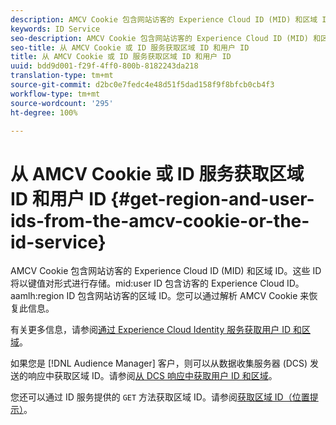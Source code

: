 ```yaml
---
description: AMCV Cookie 包含网站访客的 Experience Cloud ID (MID) 和区域 ID。这些 ID 将以键值对形式进行存储。mid user ID 包含访客的 Experience Cloud ID。aamlh region ID 包含网站访客的区域 ID。您可以通过解析 AMCV Cookie 来恢复此信息。
keywords: ID Service
seo-description: AMCV Cookie 包含网站访客的 Experience Cloud ID (MID) 和区域 ID。这些 ID 将以键值对形式进行存储。mid user ID 包含访客的 Experience Cloud ID。aamlh region ID 包含网站访客的区域 ID。您可以通过解析 AMCV Cookie 来恢复此信息。
seo-title: 从 AMCV Cookie 或 ID 服务获取区域 ID 和用户 ID
title: 从 AMCV Cookie 或 ID 服务获取区域 ID 和用户 ID
uuid: bdd9d001-f29f-4ff0-800b-8182243da218
translation-type: tm+mt
source-git-commit: d2bc0e7fedc4e48d51f5dad158f9f8bfcb0cb4f3
workflow-type: tm+mt
source-wordcount: '295'
ht-degree: 100%

---
```



# 从 AMCV Cookie 或 ID 服务获取区域 ID 和用户 ID {#get-region-and-user-ids-from-the-amcv-cookie-or-the-id-service}

AMCV Cookie 包含网站访客的 Experience Cloud ID (MID) 和区域 ID。这些 ID 将以键值对形式进行存储。mid:user ID 包含访客的 Experience Cloud ID。aamlh:region ID 包含网站访客的区域 ID。您可以通过解析 AMCV Cookie 来恢复此信息。

有关更多信息，请参阅[通过 Experience Cloud Identity 服务获取用户 ID 和区域](https://docs.adobe.com/content/help/zh-Hans/audience-manager/user-guide/api-and-sdk-code/dcs/dcs-apis/dcs-mcid-ids.html)。

如果您是 [!DNL Audience Manager] 客户，则可以从数据收集服务器 (DCS) 发送的响应中获取区域 ID。请参阅[从 DCS 响应中获取用户 ID 和区域](https://docs.adobe.com/content/help/zh-Hans/audience-manager/user-guide/api-and-sdk-code/dcs/dcs-apis/dcs-aam-ids.html)。

您还可以通过 ID 服务提供的 `GET` 方法获取区域 ID。请参阅[获取区域 ID（位置提示）](../library/get-set/getlocationhint.md#reference-a761030ff06c4439946bb56febf42d4c)。
